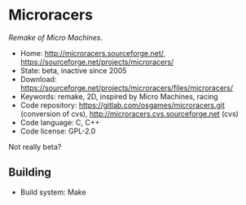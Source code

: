 # Microracers

_Remake of Micro Machines._

- Home: http://microracers.sourceforge.net/, https://sourceforge.net/projects/microracers/
- State: beta, inactive since 2005
- Download: https://sourceforge.net/projects/microracers/files/microracers/
- Keywords: remake, 2D, inspired by Micro Machines, racing
- Code repository: https://gitlab.com/osgames/microracers.git (conversion of cvs), http://microracers.cvs.sourceforge.net (cvs)
- Code language: C, C++
- Code license: GPL-2.0

Not really beta?

## Building

- Build system: Make
